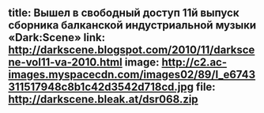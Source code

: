 title: Вышел в свободный доступ 11й выпуск сборника балканской индустриальной музыки «Dark:Scene»
link: http://darkscene.blogspot.com/2010/11/darkscene-vol11-va-2010.html
image: http://c2.ac-images.myspacecdn.com/images02/89/l_e6743311517948c8b1c42d3542d718cd.jpg
file: http://darkscene.bleak.at/dsr068.zip
---
